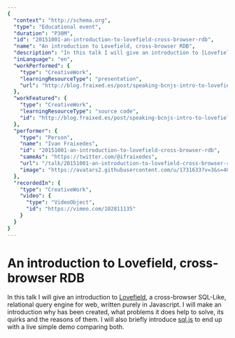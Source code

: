 ```yaml
---
{
  "context": "http://schema.org",
  "type": "Educational event",
  "duration": "P30M",
  "id": "20151001-an-introduction-to-lovefield-cross-browser-rdb",
  "name": "An introduction to Lovefield, cross-browser RDB",
  "description": "In this talk I will give an introduction to [Lovefield](https://google.github.io/lovefield/), a cross-browser SQL-Like, relational query engine for web, written purely in Javascript.\nI will make an introduction why has been created, what problems it does help to solve, its quirks and the reasons of them.\nI will also briefly introduce [sql.js](https://github.com/kripken/sql.js/) to end up with a live simple demo comparing both.",
  "inLanguage": "en",
  "workPerformed": {
    "type": "CreativeWork",
    "learningResourceType": "presentation",
    "url": "http://blog.fraixed.es/post/speaking-bcnjs-intro-to-lovefield/"
  },
  "workFeatured": {
    "type": "CreativeWork",
    "learningResourceType": "source code",
    "id": "http://blog.fraixed.es/post/speaking-bcnjs-intro-to-lovefield/"
  },
  "performer": {
    "type": "Person",
    "name": "Ivan Fraixedes",
    "id": "20151001-an-introduction-to-lovefield-cross-browser-rdb",
    "sameAs": "https://twitter.com/@ifraixedes",
    "url": "/talk/20151001-an-introduction-to-lovefield-cross-browser-rdb.html",
    "image": "https://avatars2.githubusercontent.com/u/1731633?v=3&s=400"
  },
  "recordedIn": {
    "type": "CreativeWork",
    "video": {
      "type": "VideoObject",
      "id": "https://vimeo.com/102811135"
    }
  }
}
---
```

# An introduction to Lovefield, cross-browser RDB

In this talk I will give an introduction to [Lovefield](https://google.github.io/lovefield/), a cross-browser SQL-Like, relational query engine for web, written purely in Javascript.
I will make an introduction why has been created, what problems it does help to solve, its quirks and the reasons of them.
I will also briefly introduce [sql.js](https://github.com/kripken/sql.js/) to end up with a live simple demo comparing both.